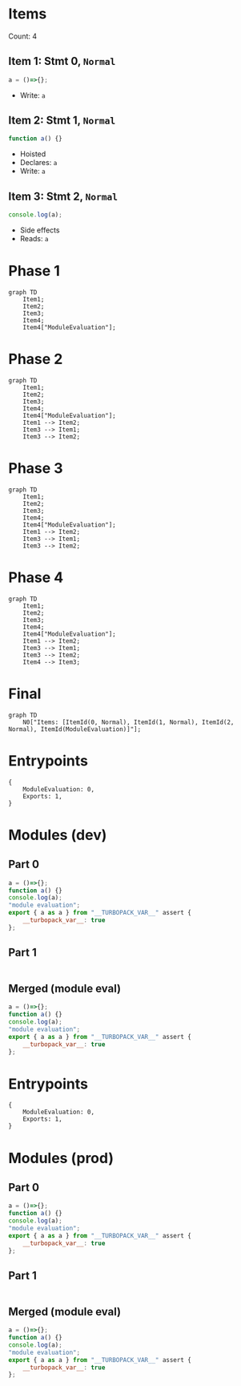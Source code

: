 # Items

Count: 4

## Item 1: Stmt 0, `Normal`

```js
a = ()=>{};

```

- Write: `a`

## Item 2: Stmt 1, `Normal`

```js
function a() {}

```

- Hoisted
- Declares: `a`
- Write: `a`

## Item 3: Stmt 2, `Normal`

```js
console.log(a);

```

- Side effects
- Reads: `a`

# Phase 1
```mermaid
graph TD
    Item1;
    Item2;
    Item3;
    Item4;
    Item4["ModuleEvaluation"];
```
# Phase 2
```mermaid
graph TD
    Item1;
    Item2;
    Item3;
    Item4;
    Item4["ModuleEvaluation"];
    Item1 --> Item2;
    Item3 --> Item1;
    Item3 --> Item2;
```
# Phase 3
```mermaid
graph TD
    Item1;
    Item2;
    Item3;
    Item4;
    Item4["ModuleEvaluation"];
    Item1 --> Item2;
    Item3 --> Item1;
    Item3 --> Item2;
```
# Phase 4
```mermaid
graph TD
    Item1;
    Item2;
    Item3;
    Item4;
    Item4["ModuleEvaluation"];
    Item1 --> Item2;
    Item3 --> Item1;
    Item3 --> Item2;
    Item4 --> Item3;
```
# Final
```mermaid
graph TD
    N0["Items: [ItemId(0, Normal), ItemId(1, Normal), ItemId(2, Normal), ItemId(ModuleEvaluation)]"];
```
# Entrypoints

```
{
    ModuleEvaluation: 0,
    Exports: 1,
}
```


# Modules (dev)
## Part 0
```js
a = ()=>{};
function a() {}
console.log(a);
"module evaluation";
export { a as a } from "__TURBOPACK_VAR__" assert {
    __turbopack_var__: true
};

```
## Part 1
```js

```
## Merged (module eval)
```js
a = ()=>{};
function a() {}
console.log(a);
"module evaluation";
export { a as a } from "__TURBOPACK_VAR__" assert {
    __turbopack_var__: true
};

```
# Entrypoints

```
{
    ModuleEvaluation: 0,
    Exports: 1,
}
```


# Modules (prod)
## Part 0
```js
a = ()=>{};
function a() {}
console.log(a);
"module evaluation";
export { a as a } from "__TURBOPACK_VAR__" assert {
    __turbopack_var__: true
};

```
## Part 1
```js

```
## Merged (module eval)
```js
a = ()=>{};
function a() {}
console.log(a);
"module evaluation";
export { a as a } from "__TURBOPACK_VAR__" assert {
    __turbopack_var__: true
};

```
